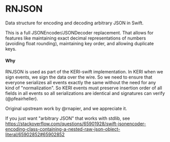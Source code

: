 # RNJSON

Data structure for encoding and decoding arbitrary JSON in Swift.

This is a full JSONEncoder/JSONDecoder replacement. That allows for features like maintaining exact decimal representations of numbers (avoiding
float rounding), maintaining key order, and allowing duplicate keys. 

#### Why

RNJSON is used as part of the KERI-swift implementation. In KERI when we sign events, we sign the data over the wire. So we need to ensure that everyone serializes all events exactly the same without the need for any kind of "normalization".  So KERI events must preserve insertion order of all fields in all events so all serializations are identical and signatures can verify (@pfeairheller).

Original upstream work by @rnapier, and we appreciate it.

If you just want "arbitrary JSON" that works with stdlib, see
https://stackoverflow.com/questions/65901928/swift-jsonencoder-encoding-class-containing-a-nested-raw-json-object-literal/65902852#65902852
